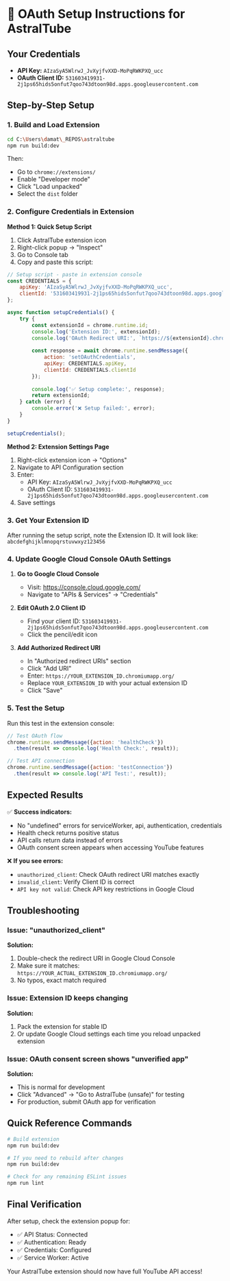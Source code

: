 # 🔑 OAuth Setup Instructions for AstralTube

## Your Credentials
- **API Key:** `AIzaSyA5WlrwJ_JvXyjfvXXD-MoPqRWKPXQ_ucc`
- **OAuth Client ID:** `531603419931-2j1ps65hids5onfut7qoo743dtoon98d.apps.googleusercontent.com`

## Step-by-Step Setup

### 1. Build and Load Extension
```bash
cd C:\Users\damat\_REPOS\astraltube
npm run build:dev
```

Then:
- Go to `chrome://extensions/`
- Enable "Developer mode"
- Click "Load unpacked"
- Select the `dist` folder

### 2. Configure Credentials in Extension

**Method 1: Quick Setup Script**
1. Click AstralTube extension icon
2. Right-click popup → "Inspect"
3. Go to Console tab
4. Copy and paste this script:

```javascript
// Setup script - paste in extension console
const CREDENTIALS = {
    apiKey: 'AIzaSyA5WlrwJ_JvXyjfvXXD-MoPqRWKPXQ_ucc',
    clientId: '531603419931-2j1ps65hids5onfut7qoo743dtoon98d.apps.googleusercontent.com'
};

async function setupCredentials() {
    try {
        const extensionId = chrome.runtime.id;
        console.log('Extension ID:', extensionId);
        console.log('OAuth Redirect URI:', `https://${extensionId}.chromiumapp.org/`);
        
        const response = await chrome.runtime.sendMessage({
            action: 'setOAuthCredentials',
            apiKey: CREDENTIALS.apiKey,
            clientId: CREDENTIALS.clientId
        });
        
        console.log('✅ Setup complete:', response);
        return extensionId;
    } catch (error) {
        console.error('❌ Setup failed:', error);
    }
}

setupCredentials();
```

**Method 2: Extension Settings Page**
1. Right-click extension icon → "Options"
2. Navigate to API Configuration section
3. Enter:
   - API Key: `AIzaSyA5WlrwJ_JvXyjfvXXD-MoPqRWKPXQ_ucc`
   - OAuth Client ID: `531603419931-2j1ps65hids5onfut7qoo743dtoon98d.apps.googleusercontent.com`
4. Save settings

### 3. Get Your Extension ID

After running the setup script, note the Extension ID. It will look like:
`abcdefghijklmnopqrstuvwxyz123456`

### 4. Update Google Cloud Console OAuth Settings

1. **Go to Google Cloud Console**
   - Visit: https://console.cloud.google.com/
   - Navigate to "APIs & Services" → "Credentials"

2. **Edit OAuth 2.0 Client ID**
   - Find your client ID: `531603419931-2j1ps65hids5onfut7qoo743dtoon98d.apps.googleusercontent.com`
   - Click the pencil/edit icon

3. **Add Authorized Redirect URI**
   - In "Authorized redirect URIs" section
   - Click "Add URI"
   - Enter: `https://YOUR_EXTENSION_ID.chromiumapp.org/`
   - Replace `YOUR_EXTENSION_ID` with your actual extension ID
   - Click "Save"

### 5. Test the Setup

Run this test in the extension console:

```javascript
// Test OAuth flow
chrome.runtime.sendMessage({action: 'healthCheck'})
  .then(result => console.log('Health Check:', result));

// Test API connection
chrome.runtime.sendMessage({action: 'testConnection'})
  .then(result => console.log('API Test:', result));
```

## Expected Results

✅ **Success indicators:**
- No "undefined" errors for serviceWorker, api, authentication, credentials
- Health check returns positive status
- API calls return data instead of errors
- OAuth consent screen appears when accessing YouTube features

❌ **If you see errors:**
- `unauthorized_client`: Check OAuth redirect URI matches exactly
- `invalid_client`: Verify Client ID is correct
- `API key not valid`: Check API key restrictions in Google Cloud

## Troubleshooting

### Issue: "unauthorized_client" 
**Solution:** 
1. Double-check the redirect URI in Google Cloud Console
2. Make sure it matches: `https://YOUR_ACTUAL_EXTENSION_ID.chromiumapp.org/`
3. No typos, exact match required

### Issue: Extension ID keeps changing
**Solution:** 
1. Pack the extension for stable ID
2. Or update Google Cloud settings each time you reload unpacked extension

### Issue: OAuth consent screen shows "unverified app"
**Solution:** 
- This is normal for development
- Click "Advanced" → "Go to AstralTube (unsafe)" for testing
- For production, submit OAuth app for verification

## Quick Reference Commands

```bash
# Build extension
npm run build:dev

# If you need to rebuild after changes
npm run build:dev

# Check for any remaining ESLint issues
npm run lint
```

## Final Verification

After setup, check the extension popup for:
- ✅ API Status: Connected
- ✅ Authentication: Ready  
- ✅ Credentials: Configured
- ✅ Service Worker: Active

Your AstralTube extension should now have full YouTube API access!